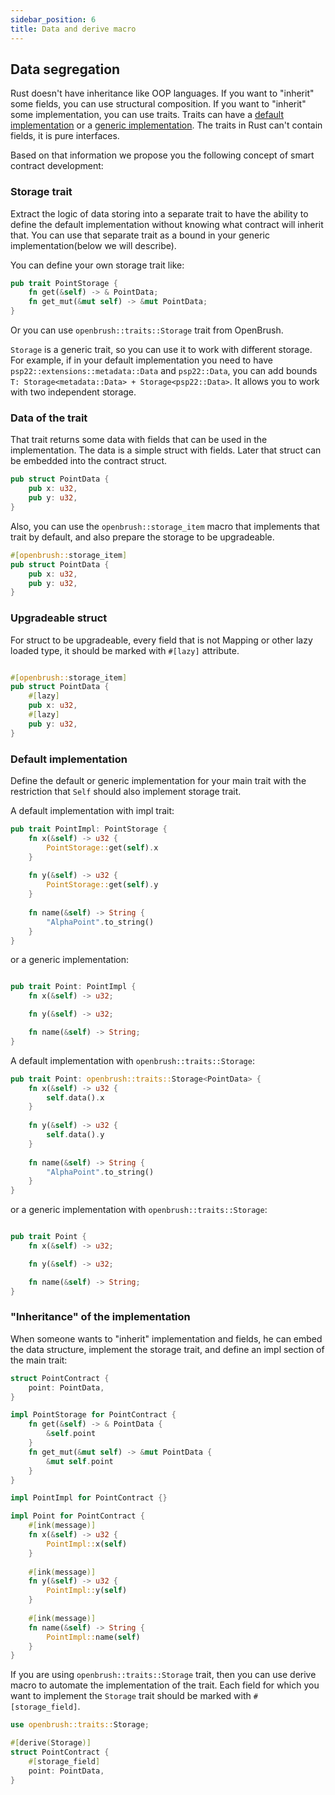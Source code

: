 ```yaml
---
sidebar_position: 6
title: Data and derive macro
---
```


## Data segregation

Rust doesn't have inheritance like OOP languages.
If you want to "inherit" some fields, you can use structural composition.
If you want to "inherit" some implementation, you can use traits.
Traits can have a [default implementation](https://doc.rust-lang.org/book/ch10-02-traits.html#default-implementations) or a [generic implementation](https://doc.rust-lang.org/book/ch10-02-traits.html#using-trait-bounds-to-conditionally-implement-methods).
The traits in Rust can't contain fields, it is pure interfaces.

Based on that information we propose you the following concept of smart contract
development:

### Storage trait

Extract the logic of data storing into a separate trait to have the ability to
define the default implementation without knowing what contract will inherit that.
You can use that separate trait as a bound in your generic implementation(below we will describe).

You can define your own storage trait like:
```rust
pub trait PointStorage {
    fn get(&self) -> & PointData;
    fn get_mut(&mut self) -> &mut PointData;
}
```

Or you can use `openbrush::traits::Storage` trait from OpenBrush.

`Storage` is a generic trait, so you can use it to work with different storage.
For example, if in your default implementation you need to have `psp22::extensions::metadata::Data` and `psp22::Data`,
you can add bounds `T: Storage<metadata::Data> + Storage<psp22::Data>`.
It allows you to work with two independent storage.

### Data of the trait

That trait returns some data with fields that can be used in the implementation.
The data is a simple struct with fields. Later that struct can be embedded into the contract struct.
```rust
pub struct PointData {
    pub x: u32,
    pub y: u32,
}
```

Also, you can use the `openbrush::storage_item` macro that implements that trait by default,
and also prepare the storage to be upgradeable.

```rust
#[openbrush::storage_item]
pub struct PointData {
    pub x: u32,
    pub y: u32,
}
```

### Upgradeable struct
For struct to be upgradeable, every field that is not Mapping or other lazy loaded type,
it should be marked with `#[lazy]` attribute.
```rust

#[openbrush::storage_item]
pub struct PointData {
    #[lazy]
    pub x: u32,
    #[lazy]
    pub y: u32,
}
```

### Default implementation

Define the default or generic implementation for your main trait with the restriction that `Self`
should also implement storage trait.

A default implementation with impl trait:
```rust
pub trait PointImpl: PointStorage {
    fn x(&self) -> u32 {
        PointStorage::get(self).x
    }
    
    fn y(&self) -> u32 {
        PointStorage::get(self).y
    }
    
    fn name(&self) -> String {
        "AlphaPoint".to_string()
    }
}
```
or a generic implementation:
```rust

pub trait Point: PointImpl {
    fn x(&self) -> u32;

    fn y(&self) -> u32;

    fn name(&self) -> String;
}
```

A default implementation with `openbrush::traits::Storage`:
```rust
pub trait Point: openbrush::traits::Storage<PointData> {
    fn x(&self) -> u32 {
        self.data().x
    }
    
    fn y(&self) -> u32 {
        self.data().y
    }
    
    fn name(&self) -> String {
        "AlphaPoint".to_string()
    }
}
```
or a generic implementation with `openbrush::traits::Storage`:
```rust

pub trait Point {
    fn x(&self) -> u32;

    fn y(&self) -> u32;

    fn name(&self) -> String;
}
```

### "Inheritance" of the implementation

When someone wants to "inherit" implementation and fields, he can embed the data structure,
implement the storage trait, and define an impl section of the main trait:
```rust
struct PointContract {
    point: PointData,
}

impl PointStorage for PointContract {
    fn get(&self) -> & PointData {
        &self.point
    }
    fn get_mut(&mut self) -> &mut PointData {
        &mut self.point
    }
}

impl PointImpl for PointContract {}

impl Point for PointContract {
    #[ink(message)]
    fn x(&self) -> u32 {
        PointImpl::x(self)
    }
    
    #[ink(message)]
    fn y(&self) -> u32 {
        PointImpl::y(self)
    }
    
    #[ink(message)]
    fn name(&self) -> String {
        PointImpl::name(self)
    }
}
```

If you are using `openbrush::traits::Storage` trait, then you can use derive macro to automate the implementation of the trait.
Each field for which you want to implement the `Storage` trait should be marked with `#[storage_field]`.

```rust
use openbrush::traits::Storage;

#[derive(Storage)]
struct PointContract {
    #[storage_field]
    point: PointData,
}
```
